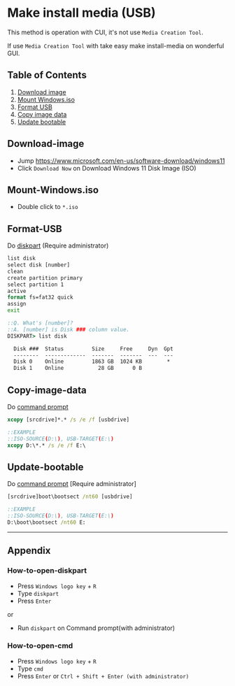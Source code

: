 # Make install media (USB)

This method is operation with CUI, it's not use `Media Creation Tool`.

If use `Media Creation Tool` with take easy make install-media on wonderful GUI.


## Table of Contents

1. [Download image](#Download-image)
1. [Mount Windows.iso](#Mount-Windows.iso)
1. [Format USB](#Format-USB)
1. [Copy image data](#Copy-image-data)
1. [Update bootable](#Update-bootable)


## Download-image

* Jump https://www.microsoft.com/en-us/software-download/windows11
* Click `Download Now` on Download Windows 11 Disk Image (ISO)


## Mount-Windows.iso

* Double click to `*.iso`


## Format-USB

Do [diskpart](#How-to-open-diskpart) (Require administrator)

```bat
list disk
select disk [number]
clean
create partition primary
select partition 1
active
format fs=fat32 quick
assign
exit
```

```bat
::Q. What's [number]?
::A. [number] is Disk ### column value.
DISKPART> list disk

  Disk ###  Status         Size     Free     Dyn  Gpt
  --------  -------------  -------  -------  ---  ---
  Disk 0    Online         1863 GB  1024 KB        *
  Disk 1    Online           28 GB      0 B
```


## Copy-image-data

Do [command prompt](#How-to-open-cmd)

```bat
xcopy [srcdrive]*.* /s /e /f [usbdrive]
```

```bat
::EXAMPLE
::ISO-SOURCE(D:\), USB-TARGET(E:\)
xcopy D:\*.* /s /e /f E:\
```


## Update-bootable

Do [command prompt](#How-to-open-cmd) [Require administrator]

```bat
[srcdrive]boot\bootsect /nt60 [usbdrive]
```

```bat
::EXAMPLE
::ISO-SOURCE(D:\), USB-TARGET(E:\)
D:\boot\bootsect /nt60 E:
```


___


## Appendix


### How-to-open-diskpart

* Press `Windows logo key` + `R`
* Type `diskpart`
* Press `Enter`

or

* Run `diskpart` on Command prompt(with administrator)

### How-to-open-cmd

* Press `Windows logo key` + `R`
* Type `cmd`
* Press `Enter` or `Ctrl + Shift + Enter (with administrator)`
